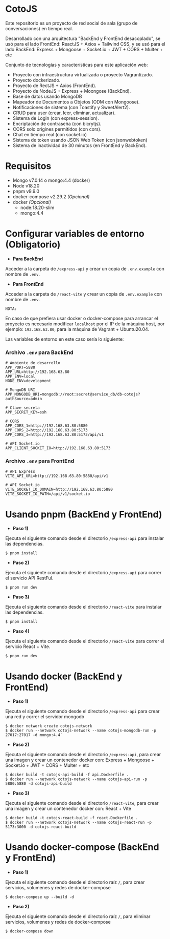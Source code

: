 # CotoJS

Este repositorio es un proyecto de red social de sala (grupo de conversaciones) en tiempo real.

Desarrollado con una arquitectura "BackEnd y FrontEnd desacoplado", se usó para el lado FrontEnd: ReactJS + Axios + Tailwind CSS, y se usó para el lado BackEnd: Express + Mongoose + Socket.io + JWT + CORS + Multer + etc

Conjunto de tecnologías y características para este aplicación web:

- Proyecto con infraestructura virtualizada o proyecto Vagrantizado.
- Proyecto dockerizado.
- Proyecto de RectJS + Axios (FrontEnd).
- Proyecto de NodeJS + Express + Moongose (BackEnd).
- Base de datos usando MongoDB
- Mapeador de Documentos a Objetos (ODM con Mongoose).
- Notificaciones de sistema (con Toastify y SweetAlert2).
- CRUD para user (crear, leer, eliminar, actualizar).
- Sistema de Login (con express-session).
- Encriptación de contraseña (con bicrytjs).
- CORS solo origines permitidos (con cors).
- Chat en tiempo real (con socket.io)
- Sistema de token usando JSON Web Token (con jsonwebtoken)
- Sistema de inactividad de 30 minutos (en FrontEnd y BackEnd).

# Requisitos

* Mongo v7.0.14 o mongo:4.4 (docker)
* Node v18.20
* pnpm v9.9.0
* docker-compose v2.29.2 _(Opcional)_
* docker _(Opcional)_
    - node:18.20-slim
    - mongo:4.4

# Configurar variables de entorno (Obligatorio)

* __Para BackEnd__ 

Acceder a la carpeta de `/express-api` y crear un copia de `.env.example` con nombre de `.env`.

* __Para FrontEnd__ 

Acceder a la carpeta de `/react-vite` y crear un copia de `.env.example` con nombre de `.env`.

``NOTA:``

En caso de que prefiera usar docker o docker-compose para arrancar el proyecto es necesario modificar `localhost` por el IP de la máquina host, por ejemplo: ``192.168.63.80``, para la máquina de Vagrant + Ubuntu20.04.

Las variables de entorno en este caso sería lo siguiente:

### Archivo `.env` para BackEnd

```text
# Ambiente de desarrollo
APP_PORT=5880
APP_URL=http://192.168.63.80
APP_ENV=local
NODE_ENV=development

# MongoDB URI
APP_MONGODB_URI=mongodb://root:secret@service_db/db-cotojs?authSource=admin

# Clave secreta
APP_SECRET_KEY=ssh

# CORS
APP_CORS_1=http://192.168.63.80:5880
APP_CORS_2=http://192.168.63.80:5173
APP_CORS_3=http://192.168.63.80:5173/api/v1

# API Socket.io
APP_CLIENT_SOCKET_IO=http://192.168.63.80:5173
```

### Archivo `.env` para FrontEnd
 
```text
# API Express
VITE_API_URL=http://192.168.63.80:5880/api/v1

# API Socket.io
VITE_SOCKET_IO_DOMAIN=http://192.168.63.80:5880
VITE_SOCKET_IO_PATH=/api/v1/socket.io
```

# Usando pnpm (BackEnd y FrontEnd)

* __Paso 1)__

Ejecuta el siguiente comando desde el directorio `/express-api` para  instalar las dependencias.

```shell
$ pnpm install
```

* __Paso 2)__

Ejecuta el siguiente comando desde el directorio `/express-api` para correr el servicio API RestFul.

```shell
$ pnpm run dev
```

* __Paso 3)__

Ejecuta el siguiente comando desde el directorio `/react-vite` para instalar las dependencias.

```shell
$ pnpm install
```

* __Paso 4)__


Ejecuta el siguiente comando desde el directorio `/react-vite` para correr el servicio React + Vite.

```shell
$ pnpm run dev
```

# Usando docker (BackEnd y FrontEnd)

* __Paso 1)__

Ejecuta el siguiente comando desde el directorio `/express-api` para crear una red y correr el servidor mongodb

```shell
$ docker network create cotojs-network
$ docker run --network cotojs-network --name cotojs-mongodb-run -p 27017:27017 -d mongo:4.4`
```

* __Paso 2)__

Ejecuta el siguiente comando desde el directorio `/express-api`, para crear una imagen y crear un contenedor docker con: Express + Mongoose + Socket.io + JWT + CORS + Multer + etc

```shell
$ docker build -t cotojs-api-build -f api.Dockerfile .
$ docker run --network cotojs-network --name cotojs-api-run -p 5880:5880 -d cotojs-api-build
```

* __Paso 3)__

Ejecuta el siguiente comando desde el directorio `/react-vite`, para crear una imagen y crear un contenedor docker con: React + Vite

```shell
$ docker build -t cotojs-react-build -f react.Dockerfile .
$ docker run --network cotojs-network --name cotojs-react-run -p 5173:3000 -d cotojs-react-build
```

# Usando docker-compose (BackEnd y FrontEnd)

* __Paso 1)__

Ejecuta el siguiente comando desde el directorio raíz `/`, para crear servicios, volumenes y redes de docker-compose 

```shell
$ docker-compose up --build -d
```

* __Paso 2)__

Ejecuta el siguiente comando desde el directorio raíz `/`, para eliminar servicios, volumenes y redes de docker-compose 

```shell
$ docker-compose down
```
